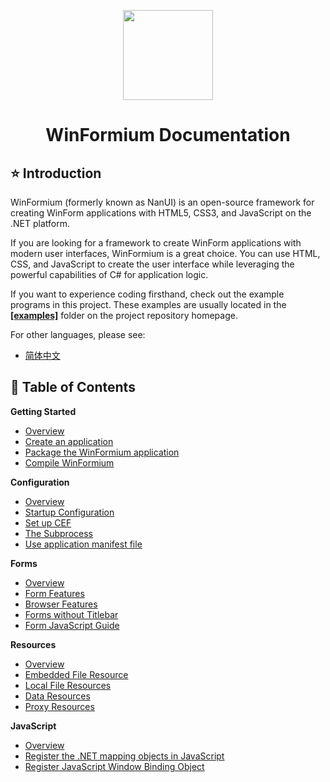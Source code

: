 <p align="center">
    <img src="./assets/WinFormiumLogo.png" width="144" />
</p>
<h1 align="center">WinFormium Documentation</h1>

## ⭐ Introduction

WinFormium (formerly known as NanUI) is an open-source framework for creating WinForm applications with HTML5, CSS3, and JavaScript on the .NET platform.

If you are looking for a framework to create WinForm applications with modern user interfaces, WinFormium is a great choice. You can use HTML, CSS, and JavaScript to create the user interface while leveraging the powerful capabilities of C# for application logic.

If you want to experience coding firsthand, check out the example programs in this project. These examples are usually located in the **[[examples]](../examples/)** folder on the project repository homepage.

For other languages, please see:

- [简体中文](../docs.zh-CN/)

## 📖 Table of Contents

**Getting Started**

- [Overview](./GettingStarted/Overview.md)
- [Create an application](./GettingStarted/Create-Application.md)
- [Package the WinFormium application](./GettingStarted/Package-WinFormium-App.md)
- [Compile WinFormium](./GettingStarted/Complie-WinFormium.md)

**Configuration**

- [Overview](./Configuration/Overview.md)
- [Startup Configuration](./Configuration/Startup.md)
- [Set up CEF](./Configuration/Setup-CEF.md)
- [The Subprocess](./Configuration/Subprocess.md)
- [Use application manifest file](./Configuration/App-Manifest.md)

**Forms**

- [Overview](./Forms/Overview.md)
- [Form Features](./Forms/Form-Features.md)
- [Browser Features](./Forms/Browser-Features.md)
- [Forms without Titlebar](./Forms/Forms-Without-Titlebar.md)
- [Form JavaScript Guide](./Forms/Form-JavaScript-Guide.md)

**Resources**

- [Overview](./Resources/Overview.md)
- [Embedded File Resource](./Resources/Embedded-Resources.md)
- [Local File Resources](./Resources/File-Resources.md)
- [Data Resources](./Resources/Data-Resources.md)
- [Proxy Resources](./Resources/Proxy-Resources.md)

**JavaScript**

- [Overview](./JavaScript/Overview.md)
- [Register the .NET mapping objects in JavaScript](./JavaScript/Register-Mapping-Objects.md)
- [Register JavaScript Window Binding Object](./JavaScript/Register-Window-Binding-Objects.md)
